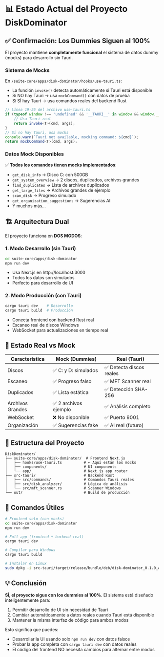 # 📊 Estado Actual del Proyecto DiskDominator

## ✅ Confirmación: Los Dummies Siguen al 100%

El proyecto mantiene **completamente funcional** el sistema de datos dummy (mocks) para desarrollo sin Tauri.

### Sistema de Mocks

En `/suite-core/apps/disk-dominator/hooks/use-tauri.ts`:
- La función `invoke()` detecta automáticamente si Tauri está disponible
- Si NO hay Tauri → usa `mockCommand()` con datos de prueba
- Si SÍ hay Tauri → usa comandos reales del backend Rust

```typescript
// Línea 19-26 del archivo use-tauri.ts
if (typeof window !== 'undefined' && '__TAURI__' in window && window.__TAURI__) {
    // Usa Tauri real
    return invoke<T>(cmd, args);
}
// Si no hay Tauri, usa mocks
console.warn(`Tauri not available, mocking command: ${cmd}`);
return mockCommand<T>(cmd, args);
```

### Datos Mock Disponibles

✅ **Todos los comandos tienen mocks implementados**:
- `get_disk_info` → Disco C: con 500GB
- `get_system_overview` → 2 discos, duplicados, archivos grandes
- `find_duplicates` → Lista de archivos duplicados
- `get_large_files` → Archivos grandes de ejemplo
- `scan_disk` → Progreso simulado
- `get_organization_suggestions` → Sugerencias AI
- Y muchos más...

## 🏗️ Arquitectura Dual

El proyecto funciona en **DOS MODOS**:

### 1. Modo Desarrollo (sin Tauri)
```bash
cd suite-core/apps/disk-dominator
npm run dev
```
- Usa Next.js en http://localhost:3000
- Todos los datos son simulados
- Perfecto para desarrollo de UI

### 2. Modo Producción (con Tauri)
```bash
cargo tauri dev    # Desarrollo
cargo tauri build  # Producción
```
- Conecta frontend con backend Rust real
- Escaneo real de discos Windows
- WebSocket para actualizaciones en tiempo real

## 🎯 Estado Real vs Mock

| Característica | Mock (Dummies) | Real (Tauri) |
|----------------|----------------|--------------|
| Discos | ✅ C: y D: simulados | ✅ Detecta discos reales |
| Escaneo | ✅ Progreso falso | ✅ MFT Scanner real |
| Duplicados | ✅ Lista estática | ✅ Detección SHA-256 |
| Archivos Grandes | ✅ 2 archivos ejemplo | ✅ Análisis completo |
| WebSocket | ❌ No disponible | ✅ Puerto 9001 |
| Organización | ✅ Sugerencias fake | ✅ AI real (futuro) |

## 📁 Estructura del Proyecto

```
DiskDominator/
├── suite-core/apps/disk-dominator/  # Frontend Next.js
│   ├── hooks/use-tauri.ts          # ← Aquí están los mocks
│   ├── components/                 # UI components
│   └── app/                        # Next.js app router
├── src-tauri/                      # Backend Rust
│   ├── src/commands/               # Comandos Tauri reales
│   ├── src/disk_analyzer/          # Lógica de análisis
│   └── src/mft_scanner.rs          # Scanner Windows
└── out/                            # Build de producción
```

## 🚀 Comandos Útiles

```bash
# Frontend solo (con mocks)
cd suite-core/apps/disk-dominator
npm run dev

# Full app (frontend + backend real)
cargo tauri dev

# Compilar para Windows
cargo tauri build

# Instalar en Linux
sudo dpkg -i src-tauri/target/release/bundle/deb/disk-dominator_0.1.0_amd64.deb
```

## 💡 Conclusión

**SÍ, el proyecto sigue con los dummies al 100%**. El sistema está diseñado inteligentemente para:
1. Permitir desarrollo de UI sin necesidad de Tauri
2. Cambiar automáticamente a datos reales cuando Tauri está disponible
3. Mantener la misma interfaz de código para ambos modos

Esto significa que puedes:
- Desarrollar la UI usando solo `npm run dev` con datos falsos
- Probar la app completa con `cargo tauri dev` con datos reales
- El código del frontend NO necesita cambios para alternar entre modos